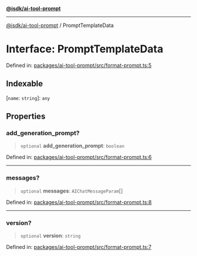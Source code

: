 [**@isdk/ai-tool-prompt**](../README.md)

***

[@isdk/ai-tool-prompt](../globals.md) / PromptTemplateData

# Interface: PromptTemplateData

Defined in: [packages/ai-tool-prompt/src/format-prompt.ts:5](https://github.com/isdk/ai-tool-prompt.js/blob/3d678772f316709a988562abb5bf3336d18a36eb/src/format-prompt.ts#L5)

## Indexable

\[`name`: `string`\]: `any`

## Properties

### add\_generation\_prompt?

> `optional` **add\_generation\_prompt**: `boolean`

Defined in: [packages/ai-tool-prompt/src/format-prompt.ts:6](https://github.com/isdk/ai-tool-prompt.js/blob/3d678772f316709a988562abb5bf3336d18a36eb/src/format-prompt.ts#L6)

***

### messages?

> `optional` **messages**: `AIChatMessageParam`[]

Defined in: [packages/ai-tool-prompt/src/format-prompt.ts:8](https://github.com/isdk/ai-tool-prompt.js/blob/3d678772f316709a988562abb5bf3336d18a36eb/src/format-prompt.ts#L8)

***

### version?

> `optional` **version**: `string`

Defined in: [packages/ai-tool-prompt/src/format-prompt.ts:7](https://github.com/isdk/ai-tool-prompt.js/blob/3d678772f316709a988562abb5bf3336d18a36eb/src/format-prompt.ts#L7)
